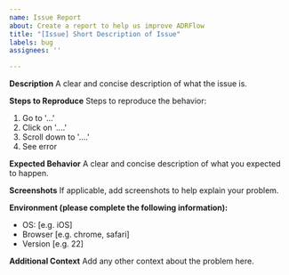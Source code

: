```yaml
---
name: Issue Report
about: Create a report to help us improve ADRFlow
title: "[Issue] Short Description of Issue"
labels: bug
assignees: ''

---
```


**Description**
A clear and concise description of what the issue is.

**Steps to Reproduce**
Steps to reproduce the behavior:
1. Go to '...'
2. Click on '....'
3. Scroll down to '....'
4. See error

**Expected Behavior**
A clear and concise description of what you expected to happen.

**Screenshots**
If applicable, add screenshots to help explain your problem.

**Environment (please complete the following information):**
- OS: [e.g. iOS]
- Browser [e.g. chrome, safari]
- Version [e.g. 22]

**Additional Context**
Add any other context about the problem here.